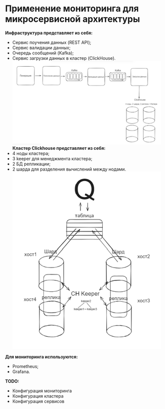# Применение мониторинга для микросервисной архитектуры
**Инфраструктура представляет из себя:**
- Сервис поучения данных (REST API);
- Сервис валидации данных;
- Очередь сообщений (Kafka);
- Сервис загрузки данных в кластер (ClickHouse).
![alt text](etc/img/image.png)
**Кластер Clickhouse представляет из себя:**
- 4 ноды кластера;
- 3 keeper для менеджмента кластера;
- 2 БД репликации;
- 2 шарда для разделения вычислений между нодами.
![alt text](etc/img/image2.png)

**Для мониторинга используются:**
- Prometheus;
- Grafana.

**TODO:**
- Конфигурация мониторинга
- Конфигурация кластера
- Конфигурация сервисов